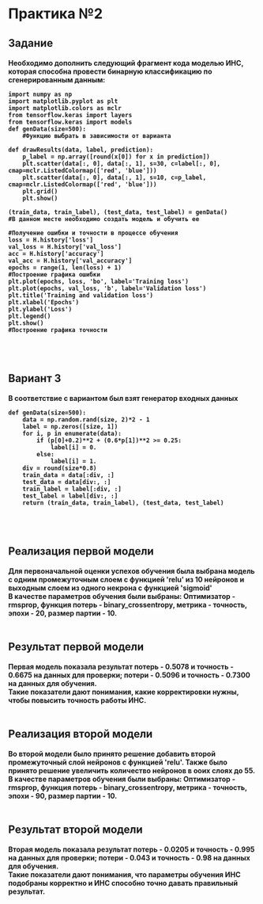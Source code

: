 <h1>Практика №2

<h2>Задание

<h4>Необходимо дополнить следующий фрагмент кода моделью ИНС, которая способна провести бинарную классификацию по сгенерированным данным:

    import numpy as np
    import matplotlib.pyplot as plt
    import matplotlib.colors as mclr
    from tensorflow.keras import layers
    from tensorflow.keras import models
    def genData(size=500):
        #Функцию выбрать в зависимости от варианта

    def drawResults(data, label, prediction):
        p_label = np.array([round(x[0]) for x in prediction])
        plt.scatter(data[:, 0], data[:, 1], s=30, c=label[:, 0], cmap=mclr.ListedColormap(['red', 'blue']))
        plt.scatter(data[:, 0], data[:, 1], s=10, c=p_label, cmap=mclr.ListedColormap(['red', 'blue']))
        plt.grid()
        plt.show()

    (train_data, train_label), (test_data, test_label) = genData()
    #В данном месте необходимо создать модель и обучить ее

    #Получение ошибки и точности в процессе обучения
    loss = H.history['loss']
    val_loss = H.history['val_loss']
    acc = H.history['accuracy']
    val_acc = H.history['val_accuracy']
    epochs = range(1, len(loss) + 1)
    #Построение графика ошибки
    plt.plot(epochs, loss, 'bo', label='Training loss')
    plt.plot(epochs, val_loss, 'b', label='Validation loss')
    plt.title('Training and validation loss')
    plt.xlabel('Epochs')
    plt.ylabel('Loss')
    plt.legend()
    plt.show()
    #Построение графика точности

<br><br>
<h2>Вариант 3

<h4> В соответствие с вариантом был взят генератор входных данных
    
    def genData(size=500):
        data = np.random.rand(size, 2)*2 - 1
        label = np.zeros([size, 1])
        for i, p in enumerate(data):
            if (p[0]+0.2)**2 + (0.6*p[1])**2 >= 0.25:
                label[i] = 0.
            else:
                label[i] = 1.
        div = round(size*0.8)
        train_data = data[:div, :]
        test_data = data[div:, :]
        train_label = label[:div, :]
        test_label = label[div:, :]
        return (train_data, train_label), (test_data, test_label)
<br><br>

<h2>Реализация первой модели

<h4> Для первоначальной оценки успехов обучения была выбрана модель с одним промежуточным слоем с функцией 'relu' из 10 нейронов и выходным слоем из одного некрона с функцией 'sigmoid'
<br>В качестве параметров обучения были выбраны: Оптимизатор - rmsprop, функция потерь - binary_crossentropy, метрика - точность, эпохи - 20, размер партии - 10.
<br><br>

<h2>Результат первой модели

<h4> Первая модель показала результат потерь - 0.5078 и точность - 0.6675 на данных для проверки; потери - 0.5096 и точность - 0.7300 на данных для обучения.
<br>
Такие показатели дают понимания, какие корректировки нужны, чтобы повысить точность работы ИНС.
<br><br>

<h2>Реализация второй модели
<h4> Во второй модели было принято решение добавить второй промежуточный слой нейронов с функцией 'relu'. Также было принято решение увеличить количество нейронов в ооих слоях до 55.
<br> В качестве параметров обучения были выбраны: Оптимизатор - rmsprop, функция потерь - binary_crossentropy, метрика - точность, эпохи - 90, размер партии - 10.
<br><br>
<h2>Результат второй модели

<h4> Вторая модель показала результат потерь - 0.0205 и точность - 0.995 на данных для проверки; потери - 0.043 и точность - 0.98 на данных для обучения.
<br>
Такие показатели дают понимания, что параметры обучения ИНС подобраны корректно и ИНС способно точно давать правильный результат.

